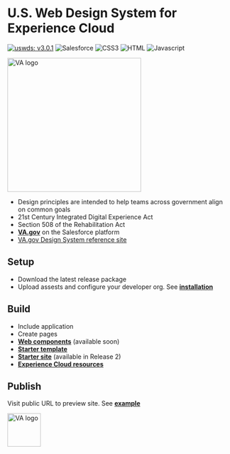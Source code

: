 # U.S. Web Design System for Experience Cloud

[![uswds: v3.0.1](https://img.shields.io/badge/uswds-v3.0.1-252f3e?style=for-the-badge&logo=data%3Aimage%2Fsvg%2Bxml%3Bbase64%2CPHN2ZyB4bWxucz0iaHR0cDovL3d3dy53My5vcmcvMjAwMC9zdmciIHdpZHRoPSIyOTkiIGhlaWdodD0iMjgzIiB2aWV3Qm94PSIwIDAgMjk5IDI4MyI%2BICA8ZyBmaWxsPSJub25lIiBmaWxsLXJ1bGU9ImV2ZW5vZGQiPiAgICA8cG9seWdvbiBmaWxsPSIjODFBRUZDIiBwb2ludHM9IjI5OC40NSAxNjkuMzQyIDE5My43NzMgMTY5LjMzNSAyNDYuMTA0IDguOTQ0Ii8%2BICAgIDxwb2x5Z29uIGZpbGw9IiM0RDUyQUYiIHBvaW50cz0iMjMzLjg0NCAwIDIwMS40OSA5OS4xMTYgNjQuNDUxIDAiLz4gICAgPHBvbHlnb24gZmlsbD0iI0VFNjAxRCIgcG9pbnRzPSI0LjQ1OCAxODMuMjY5IDg5LjE0OCAxMjIuMDE2IDE0MS41IDI4Mi40MDEiLz4gICAgPHBvbHlnb24gZmlsbD0iI0Y2QkQ5QyIgcG9pbnRzPSI1Mi4zNDYgOC42MjQgMTM3LjAyNyA2OS44ODkgMCAxNjkuMDIzIi8%2BICAgIDxwb2x5Z29uIGZpbGw9IiNFNkU2RTYiIHBvaW50cz0iMTU2LjgxNyAyODIuNDc1IDEyNC40NzYgMTgzLjM1NCAyOTMuODU5IDE4My4zNDMiLz4gIDwvZz48L3N2Zz4%3D)](https://github.com/uswds/uswds) ![Salesforce](https://img.shields.io/badge/Salesforce-00A1E0?style=for-the-badge&logo=Salesforce&logoColor=white) ![CSS3](https://img.shields.io/badge/CSS3-1572B6?style=for-the-badge&logo=css3&logoColor=white) ![HTML](https://img.shields.io/badge/HTML5-E34F26?style=for-the-badge&logo=html5&logoColor=white) ![Javascript](https://img.shields.io/badge/JavaScript-323330?style=for-the-badge&logo=javascript&logoColor=F7DF1E) 

<img width="301" alt="VA logo" src="https://user-images.githubusercontent.com/104940944/172231024-5c3b2837-04b5-485e-9845-3164fb7548f6.png">

* Design principles are intended to help teams across government align on common goals
* 21st Century Integrated Digital Experience Act
* Section 508 of the Rehabilitation Act
* **[VA.gov](https://www.va.gov/)** on the Salesforce platform
* [VA.gov Design System reference site](https://design.va.gov/)

## Setup
* Download the latest release package
* Upload assests and configure your developer org. See **[installation](https://github.com/aj-va/va.gov-salesforce/blob/main/INSTALLATION.md)**

## Build

* Include application
* Create pages
* **[Web components](https://github.com/aj-va/va.gov-salesforce)** (available soon)
* **[Starter template](https://vawds-dev-ed.my.site.com/starter/template)**
* **[Starter site](https://github.com/aj-va/va.gov-salesforce)** (available in Release 2)
* **[Experience Cloud resources](https://salesforce-experiencecloud.github.io/)**

## Publish
Visit public URL to preview site. See **[example](https://ccidev-vacommunity.cs133.force.com/ccisubmissionportal)**

<img width="75" alt="VA logo" src="https://user-images.githubusercontent.com/104940944/172249460-8fd517a9-c0d0-4c9d-b6c7-e6a90408e93a.png">
